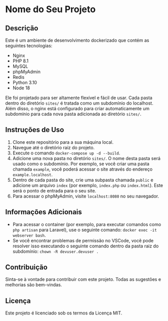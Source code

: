 # Nome do Seu Projeto

## Descrição

Este é um ambiente de desenvolvimento dockerizado que contém as seguintes tecnologias:

- Nginx
- PHP 8.1
- MySQL
- phpMyAdmin
- Redis
- Python 3.10
- Node 18

Ele foi projetado para ser altamente flexível e fácil de usar. Cada pasta dentro do diretório `sites/` é tratada como um subdomínio do localhost. Além disso, o nginx está configurado para criar automaticamente um subdomínio para cada nova pasta adicionada ao diretório `sites/`.

## Instruções de Uso

1. Clone este repositório para a sua máquina local.
2. Navegue até o diretório raiz do projeto.
3. Execute o comando `docker-compose up -d --build`.
4. Adicione uma nova pasta no diretório `sites/`. O nome desta pasta será usado como o subdomínio. Por exemplo, se você criar uma pasta chamada `example`, você poderá acessar o site através do endereço `example.localhost`.
5. Dentro de cada pasta do site, crie uma subpasta chamada `public` e adicione um arquivo `index` (por exemplo, `index.php` ou `index.html`). Este será o ponto de entrada para o seu site.
6. Para acessar o phpMyAdmin, visite `localhost:8080` no seu navegador.

## Informações Adicionais

- Para acessar o container (por exemplo, para executar comandos como `php artisan` para Laravel), use o seguinte comando: `docker exec -it webserver bash`.
- Se você encontrar problemas de permissão no VSCode, você pode resolver isso executando o seguinte comando dentro da pasta raiz do subdomínio: `chown -R devuser.devuser .`

## Contribuição

Sinta-se à vontade para contribuir com este projeto. Todas as sugestões e melhorias são bem-vindas.

## Licença

Este projeto é licenciado sob os termos da Licença MIT.
